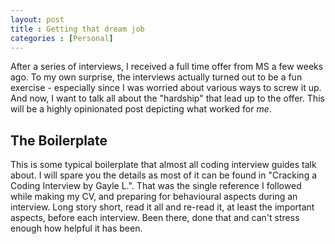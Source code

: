 ```yaml
---
layout: post
title : Getting that dream job
categories : [Personal]
---
```


After a series of interviews, I received a full time offer from MS a few weeks ago. To my own surprise, the interviews actually turned out to be a fun exercise - especially since I was worried about various ways to screw it up. And now, I want to talk all about the "hardship" that lead up to the offer. This will be a highly opinionated post depicting what worked for *me*.

The Boilerplate
----
This is some typical boilerplate that almost all coding interview guides talk about. I will spare you the details as most of it can be found in "Cracking a Coding Interview by Gayle L.". That was the single reference I followed while making my CV, and preparing for behavioural aspects during an interview. Long story short, read it all and re-read it, at least the important aspects, before each interview. Been there, done that and can't stress enough how helpful it has been.




